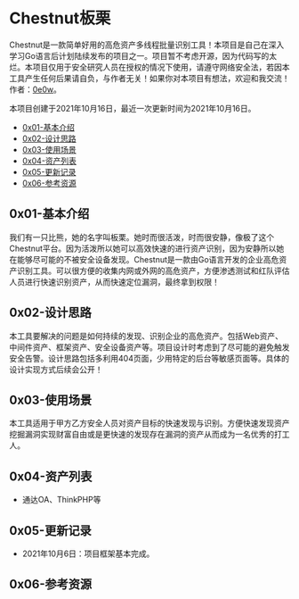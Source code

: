 # Chestnut板栗
Chestnut是一款简单好用的高危资产多线程批量识别工具！本项目是自己在深入学习Go语言后计划陆续发布的项目之一。项目暂不考虑开源，因为代码写的太烂。本项目仅用于安全研究人员在授权的情况下使用，请遵守网络安全法，若因本工具产生任何后果请自负，与作者无关！如果你对本项目有想法，欢迎和我交流！作者：[0e0w](https://github.com/0e0w/Chestnut)。

本项目创建于2021年10月16日，最近一次更新时间为2021年10月16日。

- [0x01-基本介绍](https://github.com/0e0w/Chestnut#0x01-%E5%9F%BA%E6%9C%AC%E4%BB%8B%E7%BB%8D)
- [0x02-设计思路](https://github.com/0e0w/Chestnut#0x02-%E8%AE%BE%E8%AE%A1%E6%80%9D%E8%B7%AF)
- [0x03-使用场景](https://github.com/0e0w/Chestnut#0x03-%E4%BD%BF%E7%94%A8%E5%9C%BA%E6%99%AF)
- [0x04-资产列表](https://github.com/0e0w/Chestnut#0x04-%E8%B5%84%E4%BA%A7%E5%88%97%E8%A1%A8)
- [0x05-更新记录](https://github.com/0e0w/Chestnut#0x05-%E6%9B%B4%E6%96%B0%E8%AE%B0%E5%BD%95)
- [0x06-参考资源](https://github.com/0e0w/Chestnut#0x06-%E5%8F%82%E8%80%83%E8%B5%84%E6%BA%90)

## 0x01-基本介绍

​    我们有一只比熊，她的名字叫板栗。她时而很活泼，时而很安静，像极了这个Chestnut平台。因为活泼所以她可以高效快速的进行资产识别，因为安静所以她在能够尽可能的不被安全设备发现。Chestnut是一款由Go语言开发的企业高危资产识别工具。可以很方便的收集内网或外网的高危资产，方便渗透测试和红队评估人员进行快速识别资产，从而快速定位漏洞，最终拿到权限！

## 0x02-设计思路

​     本工具要解决的问题是如何持续的发现、识别企业的高危资产。包括Web资产、中间件资产、框架资产、安全设备资产等。项目设计时考虑到了尽可能的避免触发安全告警。设计思路包括多利用404页面，少用特定的后台等敏感页面等。具体的设计实现方式后续会公开！

## 0x03-使用场景

​     本工具适用于甲方乙方安全人员对资产目标的快速发现与识别。方便快速发现资产挖掘漏洞实现财富自由或是更快速的发现存在漏洞的资产从而成为一名优秀的打工人。

## 0x04-资产列表

- 通达OA、ThinkPHP等

## 0x05-更新记录

- 2021年10月6日：项目框架基本完成。

## 0x06-参考资源